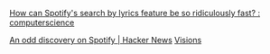 
[How can Spotify's search by lyrics feature be so ridiculously fast? : computerscience](https://old.reddit.com/r/computerscience/comments/u455p7/how_can_spotifys_search_by_lyrics_feature_be_so)

[An odd discovery on Spotify | Hacker News](https://news.ycombinator.com/item?id=32559119)
[Visions](https://www.robinsloan.com/newsletters/visions/#spotify)
